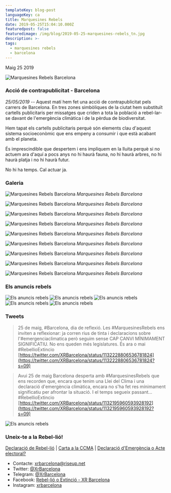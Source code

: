 ```yaml
---
templateKey: blog-post
languageKey: ca
title: Marquesines Rebels
date: 2019-05-25T15:04:10.000Z
featuredpost: false
featuredimage: /img/blog/2019-05-25-marquesines-rebels_tn.jpg
description: >-
tags:
  - marquesines rebels
  - barcelona
---
```

Maig 25 2019

![Marquesines Rebels Barcelona](/img/blog/2019-05-25-marquesines-rebels.jpg)

### Acció de contrapublicitat - Barcelona

*25/05/2019* -- Aquest matí hem fet una acció de contrapublicitat pels carrers de Barcelona. En tres zones simbòliques de la ciutat hem substituït cartells publicitaris per missatges que criden a tota la població a rebel-lar-se davant de l'emergència climàtica i de la pèrdua de biodiversitat.

Hem tapat els cartells publicitaris perquè són elements clau d'aquest sistema socioeconòmic que ens empeny a consumir i que està acabant amb el planeta.

És imprescindible que despertem i ens impliquem en la lluita perquè si no actuem ara d'aquí a pocs anys no hi haurà fauna, no hi haurà arbres, no hi haurà platja i no hi haurà futur.

No hi ha temps. Cal actuar ja.

### Galeria

![Marquesines Rebels Barcelona](/img/blog/2019-05-25-marquesines-rebels_2.jpg)
_Marquesines Rebels Barcelona_

![Marquesines Rebels Barcelona](/img/blog/2019-05-25-marquesines-rebels_3.jpg)
_Marquesines Rebels Barcelona_

![Marquesines Rebels Barcelona](/img/blog/2019-05-25-marquesines-rebels_4.jpg)
_Marquesines Rebels Barcelona_

![Marquesines Rebels Barcelona](/img/blog/2019-05-25-marquesines-rebels_5.jpg)
_Marquesines Rebels Barcelona_

![Marquesines Rebels Barcelona](/img/blog/2019-05-25-marquesines-rebels_6.jpg)
_Marquesines Rebels Barcelona_

![Marquesines Rebels Barcelona](/img/blog/2019-05-25-marquesines-rebels_7.jpg)
_Marquesines Rebels Barcelona_

![Marquesines Rebels Barcelona](/img/blog/2019-05-25-marquesines-rebels_8.jpg)
_Marquesines Rebels Barcelona_

![Marquesines Rebels Barcelona](/img/blog/2019-05-25-marquesines-rebels_9.jpg)
_Marquesines Rebels Barcelona_

![Marquesines Rebels Barcelona](/img/blog/2019-05-25-marquesines-rebels_10.jpg)
_Marquesines Rebels Barcelona_



### Els anuncis rebels

<!-- ![Els anuncis rebels](https://youtu.be/-nw6yjLHW7E)
![Els anuncis rebels](https://youtu.be/WrdjopNwRd0) -->
![Els anuncis rebels](/img/blog/anuncis_rebels_1.jpg)
![Els anuncis rebels](/img/blog/anuncis_rebels_2.jpg)
![Els anuncis rebels](/img/blog/anuncis_rebels_3.jpg)
![Els anuncis rebels](/img/blog/anuncis_rebels_4.jpg)
![Els anuncis rebels](/img/blog/anuncis_rebels_5.jpg)



### Tweets

> 25 de maig, #Barcelona, dia de reflexió. Les #MarquesinesRebels ens inviten a reflexionar: ja corren rius de tinta i declaracions sobre l'#emergenciaclimatica però seguim sense CAP CANVI MÍNIMAMENT SIGNIFICATIU. No ens queden més legislatures. És ara o mai #RebellioExtincio [https://twitter.com/XRBarcelona/status/1132228806536781824](https://twitter.com/XRBarcelona/status/1132228806536781824?s=09)

> Avui 25 de maig Barcelona desperta amb #MarquesinesRebels que ens recorden que, encara que tenim una Llei del Clima i una declaració d'emergència climàtica, encara no s'ha fet res mínimament significatiu per afrontar la situació. I el temps segueix passant... #RebellioExtincio [https://twitter.com/XRBarcelona/status/1132195960593928192](https://twitter.com/XRBarcelona/status/1132195960593928192?s=09)

![Els anuncis rebels](/img/blog/anuncis_rebels_6.jpg)

### Uneix-te a la Rebel-lió!

[Declaració de Rebel-lió](/ca/blog/2019-01-28-declaracio-de-rebellio) | [Carta a la CCMA](/ca/blog/2019-02-21-carta-oberta) | [Declaració d'Emergència o Acte electoral?](/ca/blog/2019-05-14-declaracio-emergencia-o-acte-electoral)

-   Contacte: <xrbarcelona@riseup.net>
-   Twitter: [@XrBarcelona](https://twitter.com/XrBarcelona)
-   Telegram: [@XrBarcelona](https://t.me/XRBarcelona)
-   Facebook: [Rebel-lió o Extinció - XR Barcelona](https://m.facebook.com/Rebelli%C3%B3-o-Extinci%C3%B3-XR-Barcelona-294755854501544/)
-   Instagram: [xrbarcelona](https://www.instagram.com/xrbarcelona/)